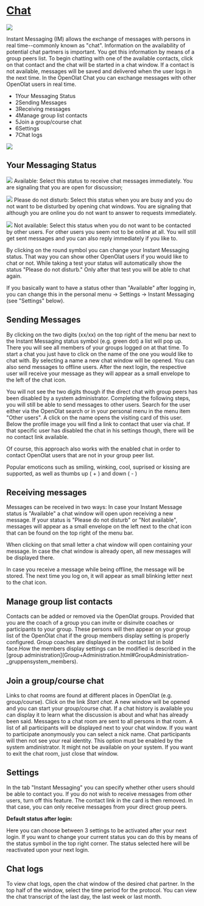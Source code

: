 #  [Chat](Chat.html)

![](../../download/attachments/590039/chat_icon.png)

Instant Messaging (IM) allows the exchange of messages with persons in real
time--commonly known as "chat". Information on the availability of potential
chat partners is important. You get this information by means of a group peers
list. To begin chatting with one of the available contacts, click on that
contact and the chat will be started in a chat window. If a contact is not
available, messages will be saved and delivered when the user logs in the next
time.  In the OpenOlat Chat you can exchange messages with other OpenOlat
users in real time.

  

  

  

  * 1Your Messaging Status
  * 2Sending Messages
  * 3Receiving messages
  * 4Manage group list contacts
  * 5Join a group/course chat
  * 6Settings
  * 7Chat logs

  

![](../../download/attachments/590936/chat_group.gif)

## Your Messaging Status

![](../../download/thumbnails/590039/available%EF%B9%96version=1&modificationDate=1445608106000&api=v2.png)
Available: Select this status to receive chat messages immediately. You are
signaling that you are open for discussion;

![](../../download/thumbnails/590039/nodisturb%EF%B9%96version=1&modificationDate=1445608106000&api=v2.png)
Please do not disturb: Select this status when you are busy and you do not
want to be disturbed by opening chat windows. You are signaling that although
you are online you do not want to answer to requests immediately.

![](../../download/thumbnails/590039/notavailable%EF%B9%96version=1&modificationDate=1445608106000&api=v2.png)
Not available: Select this status when you do not want to be contacted by
other users. For other users you seem not to be online at all. You will still
get sent messages and you can also reply immediately if you like to.

By clicking on the round symbol you can change your Instant Messaging status.
That way you can show other OpenOlat users if you would like to chat or not.
While taking a test your status will automatically show the status "Please do
not disturb." Only after that test you will be able to chat again.

If you basically want to have a status other than "Available" after logging
in, you can change this in the personal menu → Settings → Instant Messaging
(see "Settings" below).

  

## Sending Messages

By clicking on the two digits (xx/xx) on the top right of the menu bar next to
the Instant Messaging status symbol (e.g. green dot) a list will pop up. There
you will see all members of your groups logged on at that time. To start a
chat you just have to click on the name of the one you would like to chat
with. By selecting a name a new chat window will be opened.  You can also send
messages to offline users. After the next login, the respective user will
receive your message as they will appear as a small envelope to the left of
the chat icon.

You will not see the two digits though if the direct chat with group peers has
been disabled by a system administrator. Completing the following steps, you
will still be able to send messages to other users. Search for the user either
via the OpenOlat search or in your personal menu in the menu item "Other
users". A click on the name opens the visiting card of this user. Below the
profile image you will find a link to contact that user via chat. If that
specific user has disabled the chat in his settings though, there will be no
contact link available.

Of course, this approach also works with the enabled chat in order to contact
OpenOlat users that are not in your group peer list.

Popular emoticons such as smiling, winking, cool, suprised or kissing are
supported, as well as thumbs up ( + ) and down ( - )

## Receiving messages

Messages can be received in two ways: In case your Instant Message status is
"Available" a chat window will open upon receiving a new message. If your
status is "Please do not disturb" or "Not available", messages will appear as
a small envelope on the left next to the chat icon that can be found on the
top right of the menu bar.

When clicking on that small letter a chat window will open containing your
message. In case the chat window is already open, all new messages will be
displayed there.

In case you receive a message while being offline, the message will be stored.
The next time you log on, it will appear as small blinking letter next to the
chat icon.

## Manage group list contacts

Contacts can be added or removed via the OpenOlat groups. Provided that you
are the coach of a group you can invite or disinvite coaches or participants
to your group. These persons will then appear on your group list of the
OpenOlat chat if the group members display setting is properly configured.
Group coaches are displayed in the contact list in bold face.How the members
display settings can be modified is described in the [group
administration](Group+Administration.html#GroupAdministration-
_gruppensystem_members).

## Join a group/course chat

Links to chat rooms are found at different places in OpenOlat (e.g.
group/course). Click on the link _Start chat_. A new window will be opened and
you can start your group/course chat. If a chat history is available you can
display it to learn what the discussion is about and what has already been
said. Messages to a chat room are sent to all persons in that room. A list of
all participants will be displayed next to your chat window. If you want to
participate anonymously you can select a nick name. Chat participants will
then not see your real identity. This option must be enabled by the system
amdinistrator. It might not be available on your system. If you want to exit
the chat room, just close that window.

## Settings

In the tab "Instant Messaging" you can specify whether other users should be
able to contact you. If you do not wish to receive messages from other users,
turn off this feature. The contact link in the card is then removed. In that
case, you can only receive messages from your direct group peers.

 **Default status after login:**

Here you can choose between 3 settings to be activated after your next login.
If you want to change your current status you can do this by means of the
status symbol in the top right corner. The status selected here will be
reactivated upon your next login.

## Chat logs

To view chat logs, open the chat window of the desired chat partner. In the
top half of the window, select the time period for the protocol. You can view
the chat transcript of the last day, the last week or last month.

  

